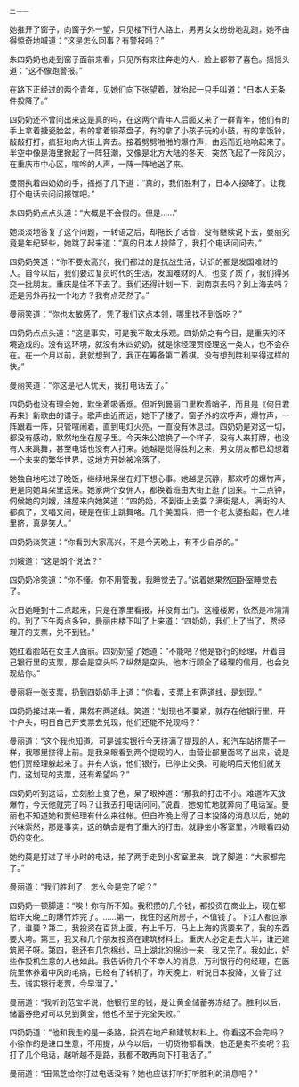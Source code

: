     二一一 

   她推开了窗子，向窗子外一望，只见楼下行人路上，男男女女纷纷地乱跑，她不由得惊奇地喊道：“这是怎么回事？有警报吗？”

   朱四奶奶也走到窗子面前来看，只见所有来往奔走的人，脸上都带了喜色。摇摇头道：“这不像跑警报。”

   在路下正经过的两个青年，见她们向下张望着，就抬起一只手叫道：“日本人无条件投降了。”

   四奶奶还不曾问出来这是真的吗，在这两个青年人后面又来了一群青年，他们有的手上拿着搪瓷脸盆，有的拿着铜茶盘子，有的拿了小孩子玩的小鼓，有的拿饭铃，敲敲打打，疯狂地向大街上奔去。接着劈劈啪啪的爆竹声，由远而近地响起来了。半空中像是海里掀起了一阵狂潮，又像是北方大陆的冬天，突然飞起了一阵风沙，在重庆市中心区，喧哗的人声，一阵一阵地送了来。

   曼丽执着四奶奶的手，摇撼了几下道：“真的，我们胜利了，日本人投降了。让我打个电话去问问报馆吧。”

   朱四奶奶点点头道：“大概是不会假的。但是……”

   她淡淡地答复了这个问题，一转语之后，却拖长了话音，没有继续说下去，曼丽究竟是年纪轻些，她跳了起来道：“真的日本人投降了，我打个电话问问去。”

   四奶奶笑道：“你不要太高兴，我们都过的是抗战生活，认识的都是发国难财的人。自今以后，我们要过复员时代的生活，发国难财的人，也变了质了，我们得另交一批朋友。重庆是住不下去了。我们还得计划一下，到南京去吗？到上海去吗？还是另外再找一个地方？我有点茫然了。”

   曼丽笑道：“你也太敏感了。凭了我们这点本领，哪里找不到饭吃？”

   四奶奶点点头道：“这是事实，可是我不敢太乐观。四奶奶之有今日，是重庆的环境造成的。没有这环境，就没有朱四奶奶，就是徐经理贾经理这一类人，也不会存在。在一个月以前，我就想到了，我正在筹备第二着棋。没有想到胜利来得这样的快。”

   曼丽笑道：“你这是杞人忧天，我打电话去了。”

   四奶奶也没有理会她，默坐着吸香烟。但听到曼丽口里吹着哨子，而且是《何日君再来》新歌曲的谱子。歌声由近而远，她下了楼了。窗子外的欢呼声，爆竹声，一阵跟着一阵，只管喧闹着，直到电灯火亮，一直没有休息过。四奶奶是对这一切，都没有感动，默然地坐在屋子里。今天朱公馆换了一个样子，没有人来打牌，也没有人来跳舞，甚至电话也没有人打来。她越是觉得胜利之来，男女朋友都已幻想着一个未来的繁华世界，这地方开始被冷落了。

   她独自地吃过了晚饭，继续地呆坐在灯下想心事。她越是沉静，那欢呼的爆竹声，更是向她耳朵里送来。她家两个女佣人，都换着班由大街上逛了回来。十二点钟，伺候她的刘嫂，进屋来向她笑道：“四奶奶，不到街上去耍？满街是人，满街的人都疯了，又唱又闹，硬是在街上跳舞咯。几个美国兵，把一个老太婆抬起，在人堆里挤，真是笑人。”

   四奶奶淡笑道：“你看到大家高兴，不是今天晚上，有不少自杀的。”

   刘嫂道：“这是朗个说法？”

   四奶奶冷笑道：“你不懂。你不用管我，我睡觉去了。”说着她果然回卧室睡觉去了。

   次日她睡到十二点起来，只是在家里看报，并没有出门。这幢楼房，依然是冷清清的。到了下午两点多钟，曼丽由楼下叫了上来道：“四奶奶，我们上了当了，贾经理开的支票，兑不到钱。”

   她红着脸站在女主人面前。四奶奶望了她道：“不能吧？他是银行的经理，开着自己银行里的支票，那会是空头吗？纵然是空头，他本行顾全了经理的信用，也会兑现给你。”

   曼丽将一张支票，扔到四奶奶手上道：“你看，支票上有两道线，是划现。”

   四奶奶接过来一看，果然有两道线。笑道：“划现也不要紧，就存在他银行里，开个户头，明日自己开支票去兑现，他们还能不兑现吗？”

   曼丽道：“这个我也知道。可是诚实银行今天挤满了提现的人，和汽车站挤票子一样，我哪里挤得上前。是我亲眼看到两个提现的人，由营业部里面骂了出来，说是他们贾经理躲起来了。并有人说，他们银行，已停止交换。可能明后天他们就关门，这划现的支票，还有希望吗？”

   四奶奶听到这话，立刻脸上变了色，呆了眼神道：“那我的打击不小。难道昨天放爆竹，今天他就完了吗？让我去打电话问问。”说着，她匆忙地就奔向了电话室。曼丽也不知道她和贾经理有什么来往帐。但自昨晚上得了日本投降的消息以后，她的兴味索然，那是事实，这的确会是有了重大的打击。就静坐小客室里，冷眼看四奶奶的变化。

   她约莫是打过了半小时的电话，拍了两手走到小客室里来，跳了脚道：“大家都完了。”

   曼丽道：“我们胜利了，怎么会是完了呢？”

   四奶奶一顿脚道：“唉！你有所不知。我积攒的几个钱，都投资在商业上，现在都给昨天晚上的爆竹炸完了。……第一，我住的这所房子，不值钱了。下江人都回家了，谁要？第二，我投资在百货上面，有上千万，马上上海的货要来了，我的东西要大垮。第三，我又和几个朋友投资在建筑材料上。重庆人必定走去大半，谁还建筑房子呀。第四，我还有几包棉纱，马上湖北的棉纱一来，我又完了。我如此，好些作投机生意的人也如此。我告诉你几个不幸人的消息，万利银行的何经理，在医院里休养着中风的毛病，已经有了转机了，昨天晚上，听说日本投降，又昏了过去。诚实银行老贾，今早溜了。”

   曼丽道：“我听到范宝华说，他银行里的钱，是让黄金储蓄券冻结了。胜利以后，储蓄券绝对可以兑到黄金，他也不至于完全失败。”

   四奶奶道：“他和我走的是一条路，投资在地产和建筑材料上。你看这不会完吗？小徐作的是进口生意，不用提，从今以后，一切货物都看跌，他还是卖不卖呢？我打了几个电话，越听越不是路，我都不敢再向下打电话了。”

   曼丽道：“田佩芝给你打过电话没有？她也应该打听打听胜利的消息吧？”


